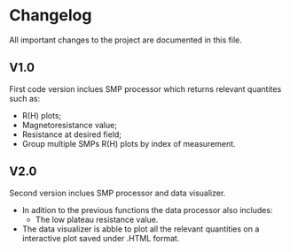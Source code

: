 # Changelog
All important changes to the project are documented in this file.
## V1.0
First code version inclues SMP processor which returns relevant quantites such as:
- R(H) plots;
- Magnetoresistance value;
- Resistance at desired field;
- Group multiple SMPs R(H) plots by index of measurement.
## V2.0
Second version inclues SMP processor and data visualizer.
- In adition to the previous functions the data processor also includes:
  - The low plateau resistance value.
- The data visualizer is abble to plot all the relevant quantities on a interactive plot saved under .HTML format.
